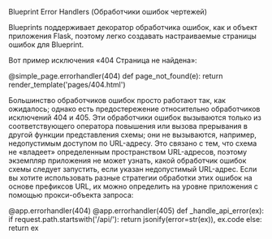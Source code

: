 Blueprint Error Handlers (Обработчики ошибок чертежей)

Blueprints поддерживает декоратор обработчика ошибок, как и объект приложения Flask, поэтому легко создавать настраиваемые страницы ошибок для Blueprint.

Вот пример исключения «404 Страница не найдена»:

@simple_page.errorhandler(404)
def page_not_found(e):
    return render_template('pages/404.html')

Большинство обработчиков ошибок просто работают так, как ожидалось; однако есть
предостережение относительно обработчиков исключений 404 и 405. Эти обработчики ошибок
вызываются только из соответствующего оператора повышения или вызова прерывания в другой
функции представления схемы; они не вызываются, например, недопустимым доступом по
URL-адресу. Это связано с тем, что схема не «владеет» определенным пространством
URL-адресов, поэтому экземпляр приложения не может узнать, какой обработчик ошибок схемы
следует запустить, если указан недопустимый URL-адрес. Если вы хотите использовать разные
стратегии обработки этих ошибок на основе префиксов URL, их можно определить на уровне
приложения с помощью прокси-объекта запроса:

@app.errorhandler(404)
@app.errorhandler(405)
def _handle_api_error(ex):
    if request.path.startswith('/api/'):
        return jsonify(error=str(ex)), ex.code
    else:
        return ex
    